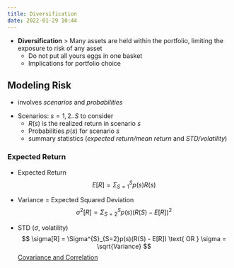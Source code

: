 ```yaml
---
title: Diversification
date: 2022-01-29 10:44
---
```


* **Diversification** > Many assets are held within the portfolio, limiting the exposure to risk
  of any asset
    - Do not put all yours eggs in one basket
    - Implications for portfolio choice


## Modeling Risk
* involves *scenarios* and *probabilities*
 
- Scenarios: $s = 1,2.. S$ to consider
    + $R(s)$ is the realized return in scenario $s$ 
    + Probabilities $p(s)$ for scenario $s$
    + summary statistics (*expected return/mean return* and *STD/volatility*)
      
### Expected Return

- Expected Return   
	$$
	E[R] = \Sigma^{S}_{S=1}p(s)R(s)
	$$

- Variance = Expected Squared Deviation
$$
\sigma^2[R] = \Sigma^{S}_{S=2}p(s)(R(S) - E[R])^2
$$

- STD ($\sigma$, volatility)
	$$
	\sigma[R] = \Sigma^{S}_{S=2}p(s)(R(S) - E[R]) \text{  OR  } \sigma = \sqrt{Variance}
    	$$
[Covariance and Correlation](220215-1556-multipleassets-covariance)



